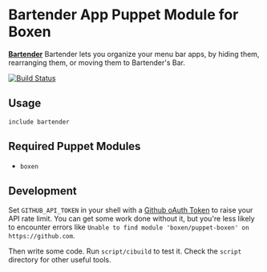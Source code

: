 # Bartender App Puppet Module for Boxen

**[Bartender](http://www.macbartender.com)** Bartender lets you organize your menu bar apps, by hiding them, rearranging them, or moving them to Bartender's Bar.


[![Build Status](https://travis-ci.org/tarebyte/puppet-bartender.svg?branch=master)](https://travis-ci.org/tarebyte/puppet-bartender)

## Usage

```puppet
include bartender
```

## Required Puppet Modules

* `boxen`

## Development

Set `GITHUB_API_TOKEN` in your shell with a [Github oAuth Token](https://help.github.com/articles/creating-an-oauth-token-for-command-line-use) to raise your API rate limit. You can get some work done without it, but you're less likely to encounter errors like `Unable to find module 'boxen/puppet-boxen' on https://github.com`.

Then write some code. Run `script/cibuild` to test it. Check the `script`
directory for other useful tools.
